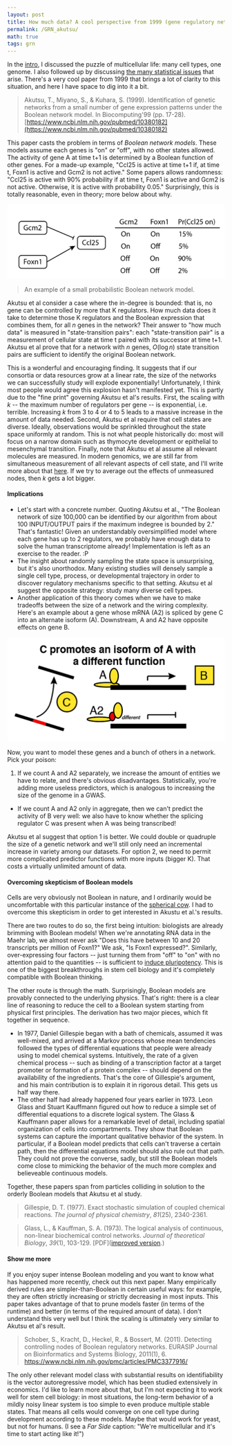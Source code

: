 ```yaml
---
layout: post
title: How much data? A cool perspective from 1999 (gene regulatory network series)
permalink: /GRN_akutsu/
math: true
tags: grn
---
```

  
In the [intro](https://ekernf01.github.io/GRN_intro), I discussed the puzzle of multicellular life: many cell types, one genome. I also followed up by discussing [the many statistical issues](https://ekernf01.github.io/GRN_stat_issues) that arise. There's a very cool paper from 1999 that brings a lot of clarity to this situation, and here I have space to dig into it a bit. 

> Akutsu, T., Miyano, S., & Kuhara, S. (1999). Identification of
> genetic networks from a small number of gene expression patterns 
> under the Boolean network model. In Biocomputing'99 (pp. 17-28).
> [https://www.ncbi.nlm.nih.gov/pubmed/10380182](https://www.ncbi.nlm.nih.gov/pubmed/10380182)

This paper casts the problem in terms of *Boolean network models*. These models assume each genes is "on" or "off", with no other states allowed. The activity of gene A at time t+1 is determined by a Boolean function of other genes. For a made-up example, "Ccl25 is active at time t+1 if, at time t, Foxn1 is active and Gcm2 is not active." Some papers allows randomness: "Ccl25 is active with 90% probability if at time t, Foxn1 is active and Gcm2 is not active. Otherwise, it is active with probability 0.05." Surprisingly, this is totally reasonable, even in theory; more below about why.

 ![An example of a small probabilistic Boolean network model.](/images/GRN_graphics/boolean.png)
 
> An example of a small probabilistic Boolean network model.

Akutsu et al consider a case where the in-degree is bounded: that is, no gene can be controlled by more that K regulators. How much data does it take to determine those K regulators and the Boolean expression that combines them, for all $n$ genes in the network? Their answer to "how much data" is measured in "state-transition pairs": each "state-transition pair" is a measurement of cellular state at time t paired with its successor at time t+1. Akutsu et al prove that for a network with $n​$ genes, $O(\log n)​$ state transition pairs are sufficient to identify the original Boolean network. 

This is a wonderful and encouraging finding. It suggests that if our consortia or data resources grow at a linear rate, the size of the networks we can successfully study will explode exponentially! Unfortunately, I think most people would agree this explosion hasn't manifested yet. This is partly due to the "fine print" governing Akutsu et al's results. First, the scaling with $k$ -- the maximum number of regulators per gene -- is exponential, i.e. terrible. Increasing $k$ from 3 to 4 or 4 to 5 leads to a massive increase in the amount of data needed. Second, Akutsu et al require that cell states are diverse. Ideally, observations would be sprinkled throughout the state space uniformly at random. This is not what people historically do: most will focus on a narrow domain such as thymocyte development or epithelial to mesenchymal transition. Finally, note that Akutsu et al assume all relevant molecules are measured. In modern genomics, we are still far from simultaneous measurement of all relevant aspects of cell state, and I'll write more about that [here](https://ekernf01.github.io/GRN_missing). If we try to average out the effects of unmeasured nodes, then $k$ gets a lot bigger.


#### Implications

- Let's start with a concrete number. Quoting Akutsu et al., "The Boolean network of size 100,000 can be identified by our algorithm from about 100 INPUT/OUTPUT pairs if the maximum indegree is bounded by 2." That's fantastic! Given an understandably oversimplified model where each gene has up to 2 regulators, we probably have enough data to solve the human transcriptome already! Implementation is left as an exercise to the reader. :P
- The insight about randomly sampling the state space is unsurprising, but it's also unorthodox. Many existing studies will densely sample a single cell type, process, or developmental trajectory in order to discover regulatory mechanisms specific to that setting. Akutsu et al suggest the opposite strategy: study many diverse cell types.
- Another application of this theory comes when we have to make tradeoffs between the size of a network and the wiring complexity. Here's an example about a gene whose mRNA (A2) is spliced by gene C into an alternate isoform (A). Downstream, A and A2 have opposite effects on gene B.

 ![](/images/GRN_graphics/why_isoform.png)

 Now, you want to model these genes and a bunch of others in a network. Pick your poison:

 1. If we count A and A2 separately, we increase the amount of entities we have to relate, and there's obvious disadvantages. Statistically, you're adding more useless predictors, which is analogous to increasing the size of the genome in a GWAS. 
 - If we count A and A2 only in aggregate, then we can't predict the activity of B very well: we also have to know whether the splicing regulator C was present when A was being transcribed!

 Akutsu et al suggest that option 1 is better. We could double or quadruple the size of a genetic network and we'll still only need an incremental increase in variety among our datasets. For option 2, we need to permit more complicated predictor functions with more inputs (bigger K). That costs a virtually unlimited amount of data.


#### Overcoming skepticism of Boolean models

Cells are very obviously not Boolean in nature, and I ordinarily would be uncomfortable with this particular instance of the [spherical cow](https://en.wikipedia.org/wiki/Spherical_cow). I had to overcome this skepticism in order to get interested in Akustu et al.'s results. 

There are two routes to do so, the first being intuition: biologists are already brimming with Boolean models! When we're annotating RNA data in the Maehr lab, we almost never ask "Does this have between 10 and 20 transcripts per million of Foxn1?" We ask, "Is Foxn1 expressed?". Similarly, over-expressing four factors -- just turning them from "off" to "on" with no attention paid to the quantities -- is sufficient to [induce pluripotency](https://en.wikipedia.org/wiki/Induced_pluripotent_stem_cell). This is one of the biggest breakthroughs in stem cell biology and it's completely compatible with Boolean thinking. 

The other route is through the math. Surprisingly, Boolean models are  provably connected to the underlying physics. That's right: there is a clear line of reasoning to reduce the cell to a Boolean system starting from physical first principles. The derivation has two major pieces, which fit together in sequence.

- In 1977, Daniel Gillespie began with a bath of chemicals, assumed it was well-mixed, and arrived at a Markov process whose mean tendencies followed the types of differential equations that people were already using to model chemical systems. Intuitively, the rate of a given chemical process -- such as binding of a transcription factor at a target promoter or formation of a protein complex -- should depend on the availability of the ingredients. That's the core of Gillespie's argument, and his main contribution is to explain it in rigorous detail. This gets us half way there.
- The other half had already happened four years earlier in 1973. Leon Glass and Stuart Kauffmann figured out how to reduce a simple set of differential equations to a discrete logical system. The Glass & Kauffmann paper allows for a remarkable level of detail, including spatial organization of cells into compartments. They show that Boolean systems can capture the important qualitative behavior of the system. In particular, if a Boolean model predicts that cells can't traverse a certain path, then the differential equations model should also rule out that path. They could not prove the converse, sadly, but still the Boolean models come close to mimicking the behavior of the much more complex and believeable continuous models.

Together, these papers span from particles colliding in solution to the orderly Boolean models that Akutsu et al study.

>  Gillespie, D. T. (1977). Exact stochastic simulation of coupled chemical reactions. *The journal of physical chemistry*, *81*(25), 2340-2361.

> Glass, L., & Kauffman, S. A. (1973). The logical analysis of continuous, non-linear biochemical control networks. *Journal of theoretical Biology*, *39*(1), 103-129. [PDF]([improved version](/files/glass1973.pdf).)

#### Show me more

If you enjoy super intense Boolean modeling and you want to know what has happened more recently, check out this next paper. Many empirically derived rules are simpler-than-Boolean in certain useful ways: for example, they are often strictly increasing or strictly decreasing in most inputs. This paper takes advantage of that to prune models faster (in terms of the runtime) and better (in terms of the required amount of data). I don't understand this very well but I think the scaling is ultimately very similar to Akutsu et al's result.

> Schober, S., Kracht, D., Heckel, R., & Bossert, M. (2011). Detecting 
> controlling nodes of Boolean regulatory networks. EURASIP Journal on 
> Bioinformatics and Systems Biology, 2011(1), 6.
> https://www.ncbi.nlm.nih.gov/pmc/articles/PMC3377916/

The only other relevant model class with substantial results on identifiability is the vector autoregressive model, which has been studied extensively in economics. I'd like to learn more about that, but I'm not expecting it to work well for stem cell biology: in most situations, the long-term behavior of a mildly noisy linear system is too simple to even produce multiple stable states. That means all cells would converge on one cell type during development according to these models. Maybe that would work for yeast, but not for humans. (I see a *Far Side* caption: "We're multicellular and it's time to start acting like it!")

